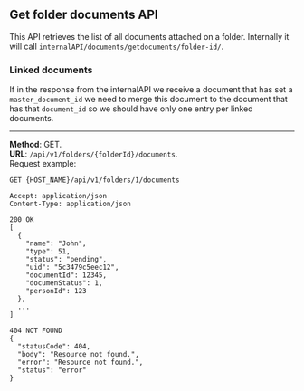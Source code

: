 ## Get folder documents API  
This API retrieves the list of all documents attached on a folder. Internally it will 
call `internalAPI/documents/getdocuments/folder-id/`. 
### Linked documents
If in the response from the internalAPI we receive a document that has set a `master_document_id`
we need to merge this document to the document that has that `document_id` so we should have
only one entry per linked documents.

---
__Method__: GET.  
__URL__: `/api/v1/folders/{folderId}/documents`.  
Request example:

```http request
GET {HOST_NAME}/api/v1/folders/1/documents

Accept: application/json 
Content-Type: application/json 

200 OK
[
  {
    "name": "John",
    "type": 51,
    "status": "pending",
    "uid": "5c3479c5eec12",
    "documentId": 12345,
    "documenStatus": 1,
    "personId": 123
  },
  ...
]

404 NOT FOUND
{
  "statusCode": 404,
  "body": "Resource not found.",
  "error": "Resource not found.",
  "status": "error"
}
```
